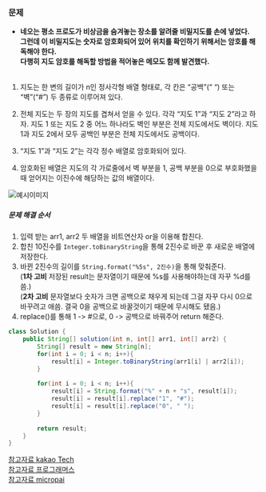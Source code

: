 ### 문제
* **네오는 평소 프로도가 비상금을 숨겨놓는 장소를 알려줄 비밀지도를 손에 넣었다. <br/>그런데 이 비밀지도는 숫자로 암호화되어 있어 위치를 확인하기 위해서는 암호를 해독해야 한다. <br/>다행히 지도 암호를 해독할 방법을 적어놓은 메모도 함께 발견했다.**
<br/><br/>
1. 지도는 한 변의 길이가 n인 정사각형 배열 형태로, 각 칸은 “공백”(“ “) 또는 “벽”(“#”) 두 종류로 이루어져 있다.

2. 전체 지도는 두 장의 지도를 겹쳐서 얻을 수 있다. 각각 “지도 1”과 “지도 2”라고 하자. 지도 1 또는 지도 2 중 어느 하나라도 벽인 부분은 전체 지도에서도 벽이다. 지도 1과 지도 2에서 모두 공백인 부분은 전체 지도에서도 공백이다.

3. “지도 1”과 “지도 2”는 각각 정수 배열로 암호화되어 있다.

4. 암호화된 배열은 지도의 각 가로줄에서 벽 부분을 1, 공백 부분을 0으로 부호화했을 때 얻어지는 이진수에 해당하는 값의 배열이다.

![예시이미지](http://t1.kakaocdn.net/welcome2018/secret8.png)


##### 문제 해결 순서
1. 입력 받는 arr1, arr2 두 배열을 비트연산자 or을 이용해 합친다.
2. 합친 10진수를 `Integer.toBinaryString`을 통해 2진수로 바꾼 후 새로운 배열에 저장한다.
3. 바뀐 2진수의 길이를 `String.format("%5s", 2진수)`을 통해 맞춰준다. 
<br/>(**1차 고비** 저장된 result는 문자열이기 때문에 %s를 사용해야하는데 자꾸 %d를 씀.)
<br/>(**2차 고비** 문자열보다 숫자가 크면 공백으로 채우게 되는데 그걸 자꾸 다시 0으로 바꾸려고 애씀. 결국 0을 공백으로 바꿀것이기 때문에 무시해도 됐음.)
4. replace()를 통해 1 -> #으로, 0 -> 공백으로 바꿔주어 return 해준다.


```java
class Solution {
    public String[] solution(int n, int[] arr1, int[] arr2) {
        String[] result = new String[n];
        for(int i = 0; i < n; i++){
            result[i] = Integer.toBinaryString(arr1[i] | arr2[i]);
        }
        
        for(int i = 0; i < n; i++){
            result[i] = String.format("%" + n + "s", result[i]);
            result[i] = result[i].replace("1", "#");
            result[i] = result[i].replace("0", " ");
        }
                                   
        return result;
    }
}
```

[참고자료 kakao Tech](https://tech.kakao.com/2017/09/27/kakao-blind-recruitment-round-1/)<br/>
[참고자료 프로그래머스](https://programmers.co.kr/)<br/>
[참고자료 micropai](https://micropai.tistory.com/48)
